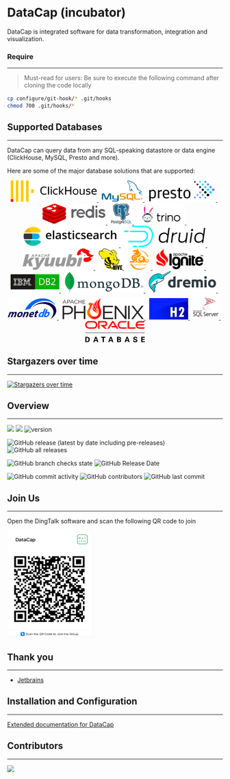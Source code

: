 # DataCap (incubator)

DataCap is integrated software for data transformation, integration and visualization.

### Require

---

> Must-read for users: Be sure to execute the following command after cloning the code locally

```bash
cp configure/git-hook/* .git/hooks
chmod 700 .git/hooks/*
```

## Supported Databases

---

DataCap can query data from any SQL-speaking datastore or data engine (ClickHouse, MySQL, Presto and more).

Here are some of the major database solutions that are supported:

<p align="center">
    <a href="https://clickhouse.com" target="_blank">
        <img src="assets/plugin/clickhouse.png" alt="ClickHouse" height="50" />
    </a>&nbsp;
    <a href="https://www.mysql.com" target="_blank">
        <img src="assets/plugin/mysql.png" alt="MySQL" height="50"/>
    </a>&nbsp;
    <a href="https://prestodb.io/" target="_blank">
        <img src="assets/plugin/presto.png" alt="Presto" height="50"/>
    </a>&nbsp;
    <a href="https://redis.io/" target="_blank">
        <img src="assets/plugin/redis.png" alt="Redis" height="50"/>
    </a>&nbsp;
    <a href="https://www.postgresql.org/" target="_blank">
        <img src="assets/plugin/postgresql.png" alt="PostgreSQL" height="50"/>
    </a>&nbsp;
    <a href="https://trino.io/" target="_blank">
        <img src="assets/plugin/trino.png" alt="Trino" height="50"/>
    </a>&nbsp;
    <a href="https://www.elastic.co/" target="_blank">
        <img src="assets/plugin/elasticsearch.png" alt="ElasticSearch" height="50" />
    </a>&nbsp;
    <a href="https://druid.apache.org/" target="_blank">
        <img src="assets/plugin/druid.png" alt="Druid" height="50" />
    </a>&nbsp;
    <a href="https://kyuubi.apache.org/" target="_blank">
        <img src="assets/plugin/kyuubi.png" alt="Kyuubi" height="50"/>
    </a>&nbsp;
    <a href="https://hive.apache.org/" target="_blank">
        <img src="assets/plugin/hive.png" alt="Hive" height="50" />
    </a>&nbsp;
    <a href="https://kylin.apache.org" target="_blank">
        <img src="assets/plugin/kylin.png" alt="Kylin" height="50" />
    </a>&nbsp;
    <a href="https://ignite.apache.org/" target="_blank">
        <img src="assets/plugin/ignite.png" alt="Ignite" height="50" />
    </a>&nbsp;
    <a href="https://www.ibm.com/db2/" target="_blank">
        <img src="assets/plugin/ibmdb2.png" alt="IBM DB2" height="50" />
    </a>&nbsp;
    <a href="https://www.mongodb.com/" target="_blank">
        <img src="assets/plugin/mongodb.png" alt="MongoDB" height="50" />
    </a>&nbsp;
    <a href="https://www.dremio.com/" target="_blank">
        <img src="assets/plugin/dremio.png" alt="Dremio" height="50" />
    </a>&nbsp;
    <a href="https://www.monetdb.org/" target="_blank">
        <img src="assets/plugin/monetdb.png" alt="MonetDB" height="50" />
    </a>&nbsp;
    <a href="https://phoenix.apache.org/" target="_blank">
        <img src="assets/plugin/phoenix.png" alt="Phoenix" height="50" />
    </a>&nbsp;
    <a href="https://www.h2database.com/html/main.html" target="_blank">
        <img src="assets/plugin/h2.png" alt="H2" height="50" />
    </a>&nbsp;
    <a href="https://www.microsoft.com/sql-server" target="_blank">
        <img src="assets/plugin/sqlserver.svg" alt="SqlServer" height="60" />
    </a>&nbsp;
    <a href="https://www.oracle.com/" target="_blank">
        <img src="assets/plugin/oracle.png" alt="Oracle" height="50" />
    </a>
</p>

## Stargazers over time

---

[![Stargazers over time](https://starchart.cc/EdurtIO/incubator-datacap.svg)](https://starchart.cc/EdurtIO/incubator-datacap)

## Overview

---

![](https://visitor-badge.glitch.me/badge?page_id=incubator-datacap)
[![](https://tokei.rs/b1/github/EdurtIO/incubator-datacap)](https://github.com/EdurtIO/incubator-datacap)
![version](https://img.shields.io/github/v/release/EdurtIO/incubator-datacap.svg)

![GitHub release (latest by date including pre-releases)](https://img.shields.io/github/downloads-pre/EdurtIO/incubator-datacap/latest/total?style=flat-square)
![GitHub all releases](https://img.shields.io/github/downloads/EdurtIO/incubator-datacap/total?style=flat-square)

![GitHub branch checks state](https://img.shields.io/github/checks-status/EdurtIO/incubator-datacap/master?style=flat-square)
![GitHub Release Date](https://img.shields.io/github/release-date/EdurtIO/incubator-datacap?style=flat-square)

![GitHub commit activity](https://img.shields.io/github/commit-activity/y/EdurtIO/incubator-datacap?style=flat-square)
![GitHub contributors](https://img.shields.io/github/contributors-anon/EdurtIO/incubator-datacap?style=flat-square)
![GitHub last commit](https://img.shields.io/github/last-commit/EdurtIO/incubator-datacap?style=flat-square)

## Join Us

---

Open the DingTalk software and scan the following QR code to join

<img src="assets/dingtalk.png" width="200px" height="250px"></img>

## Thank you

---

- [Jetbrains](https://www.jetbrains.com/)

## Installation and Configuration

---

[Extended documentation for DataCap](https://datacap.incubator.edurt.io)

## Contributors

---

<a href="https://github.com/EdurtIO/incubator-datacap/graphs/contributors">
  <img src="https://contrib.rocks/image?repo=EdurtIO/incubator-datacap" />
</a>
